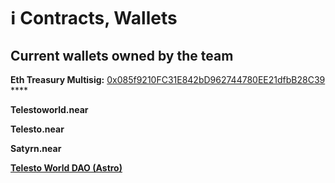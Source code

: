 # ℹ Contracts, Wallets

## **Current wallets owned by the team**

**Eth Treasury Multisig:** [0x085f9210FC31E842bD962744780EE21dfbB28C39](https://etherscan.io/address/0x085f9210FC31E842bD962744780EE21dfbB28C39) ****&#x20;

**Telestoworld.near**

**Telesto.near**

**Satyrn.near**

****[**Telesto World DAO (Astro)**](https://app.astrodao.com/dao/telesto.sputnik-dao.near)****

